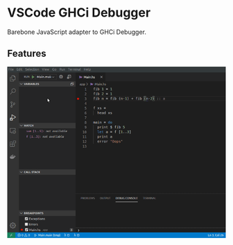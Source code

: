# VSCode GHCi Debugger

Barebone JavaScript adapter to GHCi Debugger.  

## Features
![Debugger](./images/debugger-run.gif)
